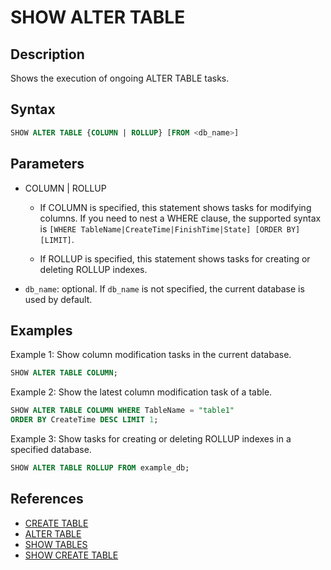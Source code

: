 # SHOW ALTER TABLE

## Description

Shows the execution of ongoing ALTER TABLE tasks.

## Syntax

```sql
SHOW ALTER TABLE {COLUMN | ROLLUP} [FROM <db_name>]
```

## Parameters

- COLUMN | ROLLUP

  - If COLUMN is specified, this statement shows tasks for modifying columns. If you need to nest a WHERE clause, the supported syntax is `[WHERE TableName|CreateTime|FinishTime|State] [ORDER BY] [LIMIT]`.

  - If ROLLUP is specified, this statement shows tasks for creating or deleting ROLLUP indexes.

- `db_name`: optional. If `db_name` is not specified, the current database is used by default.

## Examples

Example 1: Show column modification tasks in the current database.

```sql
SHOW ALTER TABLE COLUMN;
```

Example 2: Show the latest column modification task of a table.

```sql
SHOW ALTER TABLE COLUMN WHERE TableName = "table1"
ORDER BY CreateTime DESC LIMIT 1;
 ```

Example 3: Show tasks for creating or deleting ROLLUP indexes in a specified database.

```sql
SHOW ALTER TABLE ROLLUP FROM example_db;
````

## References

- [CREATE TABLE](CREATE%20TABLE.md)
- [ALTER TABLE](ALTER%20TABLE.md)
- [SHOW TABLES](../data-manipulation/SHOW%20TABLES.md)
- [SHOW CREATE TABLE](../data-manipulation/SHOW%20CREATE%20TABLE.md)
